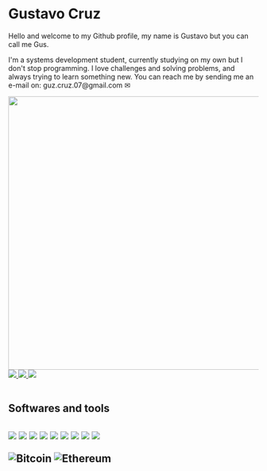 # Gustavo Cruz

<p>Hello and welcome to my Github profile, my name is Gustavo but you can call me Gus. </p>
<p>I'm a systems development student, currently studying on my own but I don't stop programming. I love challenges and solving problems, and always trying to learn something new. You can reach me by sending me an e-mail  on: guz.cruz.07@gmail.com ✉</p>


<img src="https://miro.medium.com/max/1400/1*eBZfXMuE72uCDtjUZEzZHQ.gif" width=550 height=auto>


<!---
Guz555/Guz555 is a ✨ special ✨ repository because its `README.md` (this file) appears on your GitHub profile.
You can click the Preview link to take a look at your changes.
--->




<a href="https://wa.me/5515991088894" target="_blank">
  <img src="https://img.shields.io/badge/WhatsApp-25D366?style=for-the-badge&logo=whatsapp&logoColor=black">
</a>

<a target="_blank" href="https://www.instagram.com/guzz.exe/">
  <img src="https://img.shields.io/badge/Instagram-E4405F?style=for-the-badge&logo=instagram&logoColor=black">
</a>  


<a href="https://www.linkedin.com/in/gustavo-cruz-19a2141b2/" target="_blank">
  <img src="https://img.shields.io/badge/LinkedIn-0077B5?style=for-the-badge&logo=linkedin&logoColor=black">
</a>

<br>
<br>



<div>
  <h2>Softwares and tools<h2>
  <img src="https://img.shields.io/badge/Python-14354C?style=for-the-badge&logo=python&logoColor=lime">
  <img src="https://img.shields.io/badge/C%23-239120?style=for-the-badge&logo=c-sharp&logoColor=black">
  <img src="https://img.shields.io/badge/JavaScript-F7DF1E?style=for-the-badge&logo=javascript&logoColor=black">
  <img src="https://img.shields.io/badge/Express.js-404D59?style=for-the-badge&logo=express">
  <img src="https://img.shields.io/badge/Django-092E20?style=for-the-badge&logo=django&logoColor=lime">
  <img src="https://img.shields.io/badge/HTML5-E34F26?style=for-the-badge&logo=html5&logoColor=black">
  <img src="https://img.shields.io/badge/CSS3-1572B6?style=for-the-badge&logo=css3&logoColor=lime">
  <img src="https://img.shields.io/badge/MySQL-00000F?style=for-the-badge&logo=mysql&logoColor=lime">
  <img src="https://img.shields.io/badge/Visual_Studio_Code-0078D4?style=for-the-badge&logo=visual%20studio%20code&logoColor=white">
  
  ![Bitcoin](https://img.shields.io/badge/Bitcoin-000?style=for-the-badge&logo=bitcoin&logoColor=white)
  ![Ethereum](https://img.shields.io/badge/Ethereum-3C3C3D?style=for-the-badge&logo=Ethereum&logoColor=white)
  
</div>
